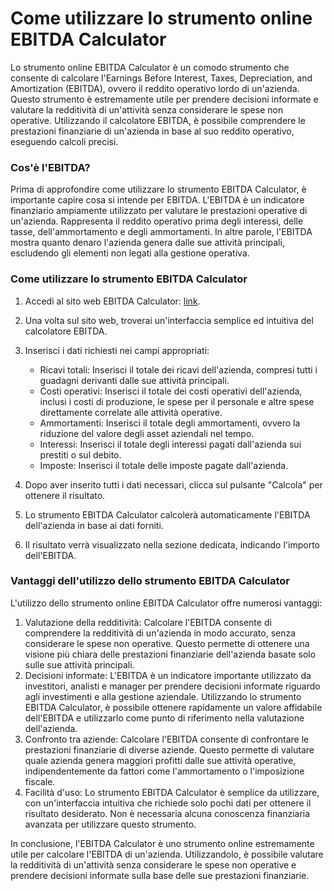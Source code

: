 Come utilizzare lo strumento online EBITDA Calculator
=====================================================

Lo strumento online EBITDA Calculator è un comodo strumento che consente di calcolare l'Earnings Before Interest, Taxes, Depreciation, and Amortization (EBITDA), ovvero il reddito operativo lordo di un'azienda. Questo strumento è estremamente utile per prendere decisioni informate e valutare la redditività di un'attività senza considerare le spese non operative. Utilizzando il calcolatore EBITDA, è possibile comprendere le prestazioni finanziarie di un'azienda in base al suo reddito operativo, eseguendo calcoli precisi.

### Cos'è l'EBITDA?

Prima di approfondire come utilizzare lo strumento EBITDA Calculator, è importante capire cosa si intende per EBITDA. L'EBITDA è un indicatore finanziario ampiamente utilizzato per valutare le prestazioni operative di un'azienda. Rappresenta il reddito operativo prima degli interessi, delle tasse, dell'ammortamento e degli ammortamenti. In altre parole, l'EBITDA mostra quanto denaro l'azienda genera dalle sue attività principali, escludendo gli elementi non legati alla gestione operativa.

### Come utilizzare lo strumento EBITDA Calculator

1. Accedi al sito web EBITDA Calculator: [link](https://www.onlinecalculatorsfree.com/it/financial/ebitda-calculator.html).
2. Una volta sul sito web, troverai un'interfaccia semplice ed intuitiva del calcolatore EBITDA.
3. Inserisci i dati richiesti nei campi appropriati:
    
    
    - Ricavi totali: Inserisci il totale dei ricavi dell'azienda, compresi tutti i guadagni derivanti dalle sue attività principali.
    - Costi operativi: Inserisci il totale dei costi operativi dell'azienda, inclusi i costi di produzione, le spese per il personale e altre spese direttamente correlate alle attività operative.
    - Ammortamenti: Inserisci il totale degli ammortamenti, ovvero la riduzione del valore degli asset aziendali nel tempo.
    - Interessi: Inserisci il totale degli interessi pagati dall'azienda sui prestiti o sul debito.
    - Imposte: Inserisci il totale delle imposte pagate dall'azienda.
4. Dopo aver inserito tutti i dati necessari, clicca sul pulsante "Calcola" per ottenere il risultato.
5. Lo strumento EBITDA Calculator calcolerà automaticamente l'EBITDA dell'azienda in base ai dati forniti.
6. Il risultato verrà visualizzato nella sezione dedicata, indicando l'importo dell'EBITDA.

### Vantaggi dell'utilizzo dello strumento EBITDA Calculator

L'utilizzo dello strumento online EBITDA Calculator offre numerosi vantaggi:

1. Valutazione della redditività: Calcolare l'EBITDA consente di comprendere la redditività di un'azienda in modo accurato, senza considerare le spese non operative. Questo permette di ottenere una visione più chiara delle prestazioni finanziarie dell'azienda basate solo sulle sue attività principali.
2. Decisioni informate: L'EBITDA è un indicatore importante utilizzato da investitori, analisti e manager per prendere decisioni informate riguardo agli investimenti e alla gestione aziendale. Utilizzando lo strumento EBITDA Calculator, è possibile ottenere rapidamente un valore affidabile dell'EBITDA e utilizzarlo come punto di riferimento nella valutazione dell'azienda.
3. Confronto tra aziende: Calcolare l'EBITDA consente di confrontare le prestazioni finanziarie di diverse aziende. Questo permette di valutare quale azienda genera maggiori profitti dalle sue attività operative, indipendentemente da fattori come l'ammortamento o l'imposizione fiscale.
4. Facilità d'uso: Lo strumento EBITDA Calculator è semplice da utilizzare, con un'interfaccia intuitiva che richiede solo pochi dati per ottenere il risultato desiderato. Non è necessaria alcuna conoscenza finanziaria avanzata per utilizzare questo strumento.

In conclusione, l'EBITDA Calculator è uno strumento online estremamente utile per calcolare l'EBITDA di un'azienda. Utilizzandolo, è possibile valutare la redditività di un'attività senza considerare le spese non operative e prendere decisioni informate sulla base delle sue prestazioni finanziarie.